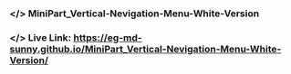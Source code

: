 ### </> MiniPart_Vertical-Nevigation-Menu-White-Version

### </> Live Link: https://eg-md-sunny.github.io/MiniPart_Vertical-Nevigation-Menu-White-Version/
